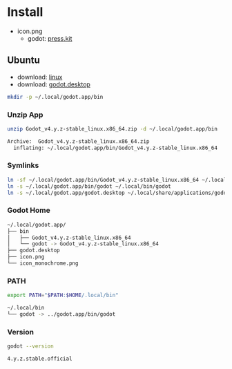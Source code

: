 # Install

- icon.png
  - godot: [press.kit](https://godotengine.org/press/)

## Ubuntu

- download: [linux](https://godotengine.org/download/linux/)
- download: [godot.desktop](/.local/godot.desktop)

```bash
mkdir -p ~/.local/godot.app/bin
```

### Unzip App

```bash
unzip Godot_v4.y.z-stable_linux.x86_64.zip -d ~/.local/godot.app/bin

Archive:  Godot_v4.y.z-stable_linux.x86_64.zip
  inflating: ~/.local/godot.app/bin/Godot_v4.y.z-stable_linux.x86_64
```

### Symlinks

```bash
ln -sf ~/.local/godot.app/bin/Godot_v4.y.z-stable_linux.x86_64 ~/.local/godot.app/bin/godot
ln -s ~/.local/godot.app/bin/godot ~/.local/bin/godot
ln -s ~/.local/godot.app/godot.desktop ~/.local/share/applications/godot.desktop
```

### Godot Home

```bash
~/.local/godot.app/
├── bin
│   ├── Godot_v4.y.z-stable_linux.x86_64
│   └── godot -> Godot_v4.y.z-stable_linux.x86_64
├── godot.desktop
├── icon.png
└── icon_monochrome.png
```

### PATH

```bash
export PATH="$PATH:$HOME/.local/bin"
```

```bash
~/.local/bin
└── godot -> ../godot.app/bin/godot
```

### Version

```bash
godot --version

4.y.z.stable.official
```

